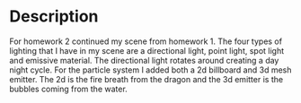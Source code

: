 # Description
For homework 2 continued my scene from homework 1. The four types of lighting that I have in my scene are a directional light, point light, spot light and emissive material. The directional light rotates around creating a day night cycle. For the particle system I added both a 2d billboard and 3d mesh emitter. The 2d is the fire breath from the dragon and the 3d emitter is the bubbles coming from the water.